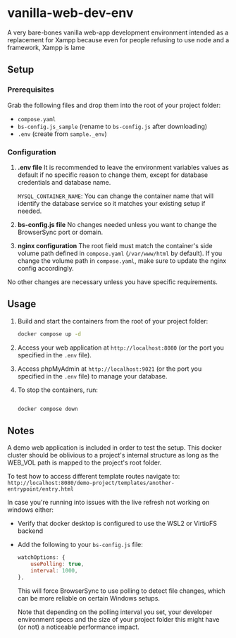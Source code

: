 # vanilla-web-dev-env

A very bare-bones vanilla web-app development environment intended as a replacement for Xampp because even for people refusing to use node and a framework, Xampp is lame

## Setup

### Prerequisites

Grab the following files and drop them into the root of your project folder:

- `compose.yaml`
- `bs-config.js_sample` (rename to `bs-config.js` after downloading)
- `.env` (create from `sample._env`)

### Configuration

1.  **.env file**
    It is recommended to leave the environment variables values as default if no specific reason to change them, except for database credentials and database name.

    `MYSQL_CONTAINER_NAME`:
    You can change the container name that will identify the database service so it matches your existing setup if needed.

2.  **bs-config.js file**
    No changes needed unless you want to change the BrowserSync port or domain.

3.  **nginx configuration**
    The root field must match the container's side volume path defined in `compose.yaml` (`/var/www/html` by default).
    If you change the volume path in `compose.yaml`, make sure to update the nginx config accordingly.

No other changes are necessary unless you have specific requirements.

## Usage

1.  Build and start the containers from the root of your project folder:

    ```bash
    docker compose up -d
    ```

2.  Access your web application at `http://localhost:8080` (or the port you specified in the `.env` file).

3.  Access phpMyAdmin at `http://localhost:9021` (or the port you specified in the `.env` file) to manage your database.

4.  To stop the containers, run:

    ```bash

    docker compose down

    ```

## Notes

A demo web application is included in order to test the setup. This docker cluster should be oblivious to a project's internal structure as long as the WEB_VOL path is mapped to the project's root folder.

To test how to access different template routes navigate to: `http://localhost:8080/demo-project/templates/another-entrypoint/entry.html`

In case you're running into issues with the live refresh not working on windows either:

- Verify that docker desktop is configured to use the WSL2 or VirtioFS backend
- Add the following to your `bs-config.js` file:

  ```js
  watchOptions: {
      usePolling: true,
      interval: 1000,
  },
  ```

  This will force BrowserSync to use polling to detect file changes, which can be more reliable on certain Windows setups.

  Note that depending on the polling interval you set, your developer environment specs and the size of your project folder this might have (or not) a noticeable performance impact.
